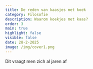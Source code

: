 ```yaml
---
title: De reden van kaasjes met koek
category: Filosofie
description: Waarom koekjes met kaas?
order: 3
main: true
highlight: false
visible: false
date: 28-2-2025
image: /img/cover1.png
---
```


Dit vraagt men zich al jaren af